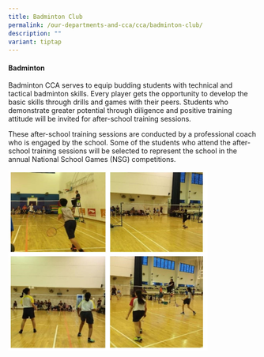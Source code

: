 ```yaml
---
title: Badminton Club
permalink: /our-departments-and-cca/cca/badminton-club/
description: ""
variant: tiptap
---
```

<h4>Badminton</h4>
<p>Badminton CCA serves to equip budding students with technical and tactical
badminton skills. Every player gets the opportunity to develop the basic
skills through drills and games with their peers. Students who demonstrate
greater potential through diligence and positive training attitude will
be invited for after-school training sessions.</p>
<p>These after-school training sessions are conducted by a professional coach
who is engaged by the school. Some of the students who attend the after-school
training sessions will be selected to represent the school in the annual
National School Games (NSG) competitions.
<br>
</p>
<div class="isomer-image-wrapper">
<img style="width:80%" height="auto" width="100%" src="/images/badminton%20club.jpg">
</div>
<p></p>